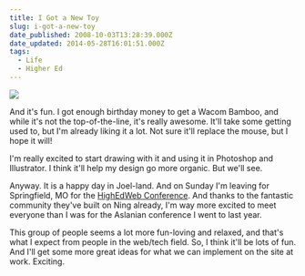 ```yaml
---
title: I Got a New Toy
slug: i-got-a-new-toy
date_published: 2008-10-03T13:28:39.000Z
date_updated: 2014-05-28T16:01:51.000Z
tags:
  - Life
  - Higher Ed
---
```


[![](http://res.cloudinary.com/joelgoodman/image/upload/v1401314512/bamboo_11_ssiulb.jpg)](http://www.wacom.com/bambootablet/bamboo.cfm)

And it's fun. I got enough birthday money to get a Wacom Bamboo, and while it's not the top-of-the-line, it's really awesome. It'll take some getting used to, but I'm already liking it a lot. Not sure it'll replace the mouse, but I hope it will!

I'm really excited to start drawing with it and using it in Photoshop and Illustrator. I think it'll help my design go more organic. But we'll see.

Anyway. It is a happy day in Joel-land. And on Sunday I'm leaving for Springfield, MO for the [HighEdWeb Conference](https://highedweb.org). And thanks to the fantastic community they've built on Ning already, I'm way more excited to meet everyone than I was for the Aslanian conference I went to last year.

This group of people seems a lot more fun-loving and relaxed, and that's what I expect from people in the web/tech field. So, I think it'll be lots of fun. And I'll get some more great ideas for what we can implement on the site at work. Exciting.
